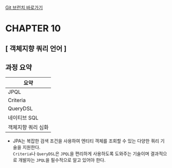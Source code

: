 [Git 브런치 바로가기](https://github.com/seop-kim/Java_JPABook/tree/ch10-jpa)

CHAPTER 10
===
[ 객체지향 쿼리 언어 ]
---


과정 요약
---

| 요약         |
|------------|
| JPQL       |
| Criteria   |
| QueryDSL   |
| 네이티브 SQL   |
| 객체지향 쿼리 심화 |


- JPA는 복잡한 검색 조건을 사용하여 엔티티 객체를 조회할 수 있는 다양한 쿼리 기술을 지원한다.  
`Criteria`나 `QueryDSL`은 `JPQL`을 편리하게 사용하도록 도와주는 기술이며 결과적으로 개발자는 `JPQL`을 필수적으로 알고 있어야 한다.



